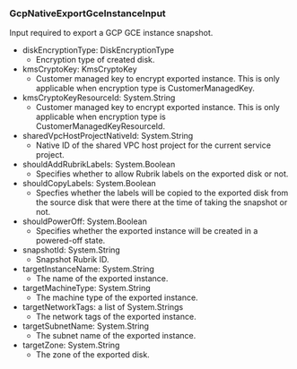 ### GcpNativeExportGceInstanceInput
Input required to export a GCP GCE instance snapshot.

- diskEncryptionType: DiskEncryptionType
  - Encryption type of created disk.
- kmsCryptoKey: KmsCryptoKey
  - Customer managed key to encrypt exported instance. This is only applicable when encryption type is CustomerManagedKey.
- kmsCryptoKeyResourceId: System.String
  - Customer managed key to encrypt exported instance. This is only applicable when encryption type is CustomerManagedKeyResourceId.
- sharedVpcHostProjectNativeId: System.String
  - Native ID of the shared VPC host project for the current service project.
- shouldAddRubrikLabels: System.Boolean
  - Specifies whether to allow Rubrik labels on the exported disk or not.
- shouldCopyLabels: System.Boolean
  - Specfies whether the labels will be copied to the exported disk from the source disk that were there at the time of taking the snapshot or not.
- shouldPowerOff: System.Boolean
  - Specifies whether the exported instance will be created in a powered-off state.
- snapshotId: System.String
  - Snapshot Rubrik ID.
- targetInstanceName: System.String
  - The name of the exported instance.
- targetMachineType: System.String
  - The machine type of the exported instance.
- targetNetworkTags: a list of System.Strings
  - The network tags of the exported instance.
- targetSubnetName: System.String
  - The subnet name of the exported instance.
- targetZone: System.String
  - The zone of the exported disk.
